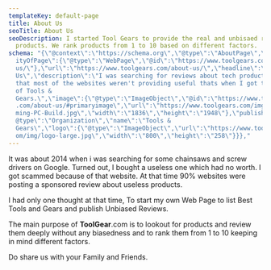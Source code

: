 ```yaml
---
templateKey: default-page
title: About Us
seoTitle: About Us
seoDescription: I started Tool Gears to provide the real and unbisaed review of
  products. We rank products from 1 to 10 based on different factors.
schema: "{\"@context\":\"https://schema.org\",\"@type\":\"AboutPage\",\"mainEnt\
  ityOfPage\":{\"@type\":\"WebPage\",\"@id\":\"https://www.toolgears.com/about-\
  us/\"},\"url\":\"https://www.toolgears.com/about-us/\",\"headline\":\"About
  Us\",\"description\":\"I was searching for reviews about tech products I found
  that most of the websites weren't providing useful thats when I got the idea
  of Tools &
  Gears.\",\"image\":{\"@type\":\"ImageObject\",\"@id\":\"https://www.toolgears\
  .com/about-us/#primaryimage\",\"url\":\"https://www.toolgears.com/img/Best-Ga\
  ming-PC-Build.jpg\",\"width\":\"1836\",\"height\":\"1948\"},\"publisher\":{\"\
  @type\":\"Organization\",\"name\":\"Tools &
  Gears\",\"logo\":{\"@type\":\"ImageObject\",\"url\":\"https://www.toolgears.c\
  om/img/logo-large.jpg\",\"width\":\"800\",\"height\":\"258\"}}},"
---
```

It was about 2014 when i was searching for some chainsaws and screw drivers on Google. Turned out, I bought a useless one which had no worth. I got scammed because of that website. At that time 90% websites were posting a sponsored review about useless products. 

I had only one thought at that time, To start my own Web Page to list Best Tools and Gears and publish Unbiased Reviews.

The main purpose of **ToolGear**.com is to lookout for products and review them deeply without any biasedness and to rank them from 1 to 10 keeping in mind different factors.

Do share us with your Family and Friends.